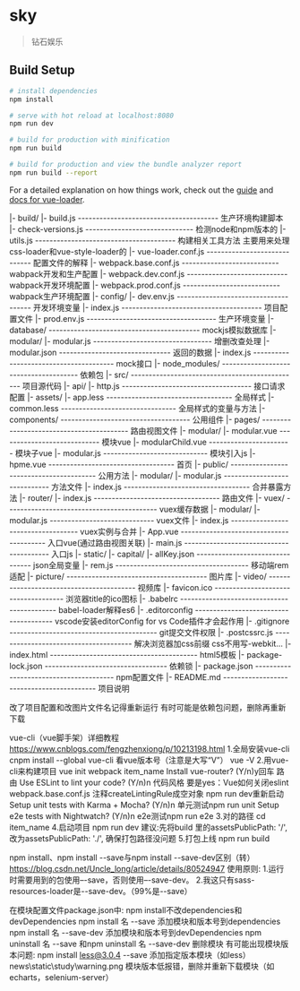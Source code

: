 # sky

> 钻石娱乐

## Build Setup

``` bash
# install dependencies
npm install

# serve with hot reload at localhost:8080
npm run dev

# build for production with minification
npm run build

# build for production and view the bundle analyzer report
npm run build --report
```

For a detailed explanation on how things work, check out the [guide](http://vuejs-templates.github.io/webpack/) and [docs for vue-loader](http://vuejs.github.io/vue-loader).

|- build/
    |- build.js --------------------------------------- 生产环境构建脚本
    |- check-versions.js ------------------------------ 检测node和npm版本的
    |- utils.js --------------------------------------- 构建相关工具方法 主要用来处理css-loader和vue-style-loader的
    |- vue-loader.conf.js ----------------------------- 配置文件的解释
    |- webpack.base.conf.js --------------------------- wabpack开发和生产配置
    |- webpack.dev.conf.js ---------------------------- wabpack开发环境配置
    |- webpack.prod.conf.js --------------------------- wabpack生产环境配置
|- config/
    |- dev.env.js ------------------------------------- 开发环境变量
    |- index.js --------------------------------------- 项目配置文件
    |- prod.env.js ------------------------------------ 生产环境变量
|- database/ ------------------------------------------ mockjs模拟数据库
    |- modular/
        |- modular.js --------------------------------- 增删改查处理
        |- modular.json ------------------------------- 返回的数据
    |- index.js --------------------------------------- mock接口
|- node_modules/ -------------------------------------- 依赖包
|- src/ ----------------------------------------------- 项目源代码
    |- api/
        |- http.js ------------------------------------ 接口请求配置
    |- assets/
        |- app.less ----------------------------------- 全局样式
        |- common.less -------------------------------- 全局样式的变量与方法
    |- components/ ------------------------------------ 公用组件
    |- pages/ ----------------------------------------- 路由视图文件
        |- modular/
            |- modular.vue ---------------------------- 模块vue
            |- modularChild.vue ----------------------- 模块子vue
            |- modular.js ----------------------------- 模块引入js
        |- hpme.vue ----------------------------------- 首页
    |- public/ ---------------------------------------- 公用方法
        |- modular/
            |- modular.js ----------------------------- 方法文件
        |- index.js ----------------------------------- 合并暴露方法
    |- router/
        |- index.js ----------------------------------- 路由文件
    |- vuex/ ------------------------------------------ vuex缓存数据
        |- modular/
            |- modular.js ----------------------------- vuex文件
        |- index.js ----------------------------------- vuex实例与合并
    |- App.vue ---------------------------------------- 入口vue(通过路由视图关联)
    |- main.js ---------------------------------------- 入口js
|- static/
    |- capital/
        |- allKey.json -------------------------------- json全局变量
        |- rem.js ------------------------------------- 移动端rem适配
    |- picture/ --------------------------------------- 图片库
    |- video/ ----------------------------------------- 视频库
    |- favicon.ico ------------------------------------ 浏览器title的ico图标
|- .babelrc ------------------------------------------- babel-loader解释es6
|- .editorconfig -------------------------------------- vscode安装editorConfig for vs Code插件才会起作用
|- .gitignore ----------------------------------------- git提交文件权限
|- .postcssrc.js -------------------------------------- 解决浏览器加css前缀  css不用写-webkit...
|- index.html ----------------------------------------- html5模板
|- package-lock.json ---------------------------------- 依赖锁
|- package.json --------------------------------------- npm配置文件
|- README.md ------------------------------------------ 项目说明



改了项目配置和改图片文件名记得重新运行
有时可能是依赖包问题，删除再重新下载


vue-cli（vue脚手架）详细教程     https://www.cnblogs.com/fengzhenxiong/p/10213198.html
1.全局安装vue-cli
cnpm install --global vue-cli
    看vue版本号（注意是大写“V”）
    vue -V
2.用vue-cli来构建项目
vue init webpack item_name
    Install vue-router? (Y/n)y回车   路由
    Use ESLint to lint your code? (Y/n)n    代码风格   要是yes：Vue如何关闭eslint  webpack.base.conf.js  注释createLintingRule成空对象   npm run dev重新启动
    Setup unit tests with Karma + Mocha? (Y/n)n     单元测试npm run unit
    Setup e2e tests with Nightwatch? (Y/n)n    e2e测试npm run e2e
3.对的路径
cd item_name
4.启动项目
npm run dev
    建议:先将build 里的assetsPublicPath: '/',改为assetsPublicPath: './',    确保打包路径没问题
5.打包上线
npm run build




npm install、npm install --save与npm install --save-dev区别（转）    https://blog.csdn.net/Uncle_long/article/details/80524947
使用原则:
1.运行时需要用到的包使用–-save，否则使用–-save-dev。
2.我这只有sass-resources-loader是--save-dev。（99%是--save）

在模块配置文件package.json中:
npm install不改dependencies和devDependencies
npm install 名 --save 添加模块和版本号到dependencies
npm install 名 --save-dev 添加模块和版本号到devDependencies
npm uninstall 名 --save 和npm uninstall 名 --save-dev 删除模块
有可能出现模块版本问题:
npm install less@3.0.4 --save   添加指定版本模块（如less）
news\static\study\warning.png   模块版本低报错，删除并重新下载模块（如echarts，selenium-server）
